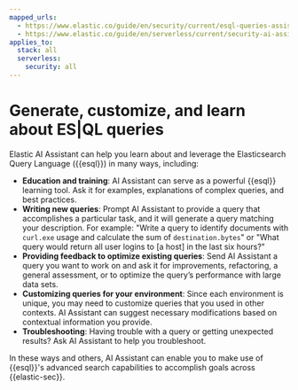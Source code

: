 ```yaml
---
mapped_urls:
  - https://www.elastic.co/guide/en/security/current/esql-queries-assistant.html
  - https://www.elastic.co/guide/en/serverless/current/security-ai-assistant-esql-queries.html
applies_to:
  stack: all
  serverless:
    security: all
---
```


# Generate, customize, and learn about ES|QL queries

Elastic AI Assistant can help you learn about and leverage the Elasticsearch Query Language ({{esql}}) in many ways, including:

* **Education and training**: AI Assistant can serve as a powerful {{esql}} learning tool. Ask it for examples, explanations of complex queries, and best practices.
* **Writing new queries**: Prompt AI Assistant to provide a query that accomplishes a particular task, and it will generate a query matching your description. For example: "Write a query to identify documents with `curl.exe` usage and calculate the sum of `destination.bytes`" or "What query would return all user logins to [a host] in the last six hours?"
* **Providing feedback to optimize existing queries**: Send AI Assistant a query you want to work on and ask it for improvements, refactoring, a general assessment, or to optimize the query’s performance with large data sets.
* **Customizing queries for your environment**: Since each environment is unique, you may need to customize queries that you used in other contexts. AI Assistant can suggest necessary modifications based on contextual information you provide.
* **Troubleshooting**: Having trouble with a query or getting unexpected results? Ask AI Assistant to help you troubleshoot.

In these ways and others, AI Assistant can enable you to make use of {{esql}}'s advanced search capabilities to accomplish goals across {{elastic-sec}}.
